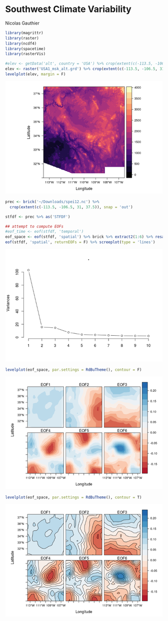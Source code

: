 # Southwest Climate Variability
Nicolas Gauthier  





```r
library(magrittr)
library(raster)
library(ncdf4)
library(spacetime)
library(rasterVis)
```


```r
#elev <- getData('alt', country = 'USA') %>% crop(extent(c(-113.5, -106.5, 31, 37.5))) # if you need to download elevation data
elev <- raster('USA1_msk_alt.grd') %>% crop(extent(c(-113.5, -106.5, 31, 37.5)))
levelplot(elev, margin = F)
```

![](present_day_climate_files/figure-html/unnamed-chunk-2-1.png)<!-- -->




```r
prec <- brick('~/Downloads/spei12.nc') %>%
  crop(extent(c(-113.5, -106.5, 31, 37.5)), snap = 'out')
```


```r
stfdf <- prec %>% as('STFDF')
```



```r
## attempt to compute EOFs
#eof_time <- eof(stfdf, 'temporal')
eof_space <- eof(stfdf, 'spatial') %>% brick %>% extract2(1:6) %>% resample(elev)
eof(stfdf, 'spatial', returnEOFs = F) %>% screeplot(type = 'lines')
```

![](present_day_climate_files/figure-html/unnamed-chunk-5-1.png)<!-- -->


```r
levelplot(eof_space, par.settings = RdBuTheme(), contour = F)
```

![](present_day_climate_files/figure-html/unnamed-chunk-6-1.png)<!-- -->

```r
levelplot(eof_space, par.settings = RdBuTheme(), contour = T)
```

![](present_day_climate_files/figure-html/unnamed-chunk-6-2.png)<!-- -->


